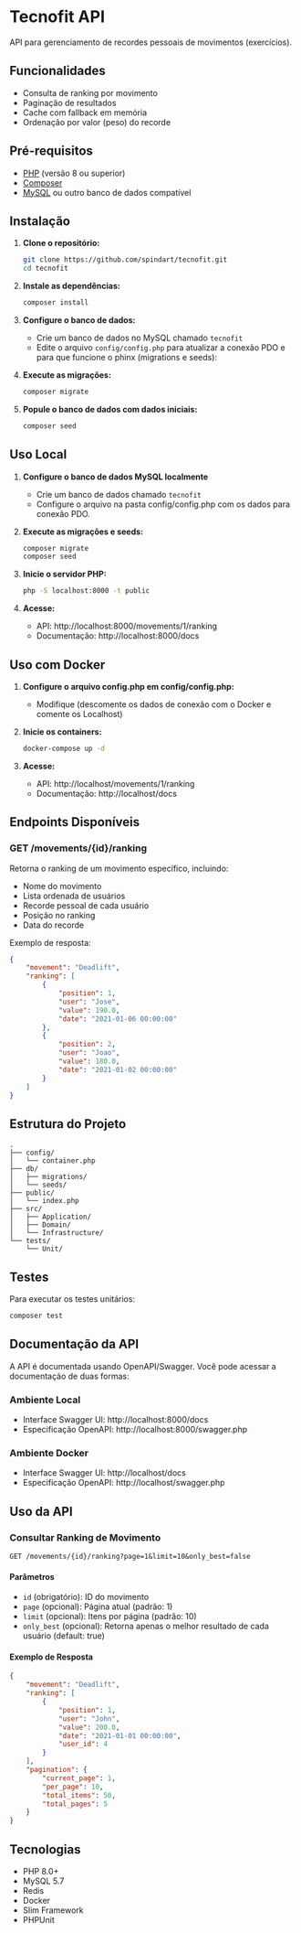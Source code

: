 # Tecnofit API

API para gerenciamento de recordes pessoais de movimentos (exercícios).

## Funcionalidades

- Consulta de ranking por movimento
- Paginação de resultados
- Cache com fallback em memória
- Ordenação por valor (peso) do recorde

## Pré-requisitos

- [PHP](https://www.php.net/downloads) (versão 8 ou superior)
- [Composer](https://getcomposer.org/download/)
- [MySQL](https://www.mysql.com/downloads/) ou outro banco de dados compatível

## Instalação

1. **Clone o repositório:**

   ```bash
   git clone https://github.com/spindart/tecnofit.git
   cd tecnofit
   ```

2. **Instale as dependências:**

   ```bash
   composer install
   ```

3. **Configure o banco de dados:**

   - Crie um banco de dados no MySQL chamado `tecnofit`
   - Edite o arquivo `config/config.php` para atualizar a conexão PDO e para que funcione o phinx (migrations e seeds):


4. **Execute as migrações:**

   ```bash
   composer migrate
   ```

5. **Popule o banco de dados com dados iniciais:**

   ```bash
   composer seed
   ```

## Uso Local

1. **Configure o banco de dados MySQL localmente**
   - Crie um banco de dados chamado `tecnofit`
   - Configure o arquivo na pasta config/config.php com os dados para conexão PDO.

2. **Execute as migrações e seeds:**
   ```bash
   composer migrate
   composer seed
   ```

3. **Inicie o servidor PHP:**
   ```bash
   php -S localhost:8000 -t public
   ```

4. **Acesse:**
   - API: http://localhost:8000/movements/1/ranking
   - Documentação: http://localhost:8000/docs

## Uso com Docker

1. **Configure o arquivo config.php em config/config.php:**
   - Modifique (descomente os dados de conexão com o Docker e comente os Localhost)

2. **Inicie os containers:**
   ```bash
   docker-compose up -d
   ```

3. **Acesse:**
   - API: http://localhost/movements/1/ranking
   - Documentação: http://localhost/docs

## Endpoints Disponíveis

### GET /movements/{id}/ranking

Retorna o ranking de um movimento específico, incluindo:
- Nome do movimento
- Lista ordenada de usuários
- Recorde pessoal de cada usuário
- Posição no ranking
- Data do recorde

Exemplo de resposta:
```json
{
    "movement": "Deadlift",
    "ranking": [
        {
            "position": 1,
            "user": "Jose",
            "value": 190.0,
            "date": "2021-01-06 00:00:00"
        },
        {
            "position": 2,
            "user": "Joao",
            "value": 180.0,
            "date": "2021-01-02 00:00:00"
        }
    ]
}
```

## Estrutura do Projeto

```
.
├── config/
│   └── container.php
├── db/
│   ├── migrations/
│   └── seeds/
├── public/
│   └── index.php
├── src/
│   ├── Application/
│   ├── Domain/
│   └── Infrastructure/
└── tests/
    └── Unit/
```

## Testes

Para executar os testes unitários:

```bash
composer test
```

## Documentação da API

A API é documentada usando OpenAPI/Swagger. Você pode acessar a documentação de duas formas:

### Ambiente Local
- Interface Swagger UI: http://localhost:8000/docs
- Especificação OpenAPI: http://localhost:8000/swagger.php

### Ambiente Docker
- Interface Swagger UI: http://localhost/docs
- Especificação OpenAPI: http://localhost/swagger.php

## Uso da API

### Consultar Ranking de Movimento

```http
GET /movements/{id}/ranking?page=1&limit=10&only_best=false
```

#### Parâmetros

- `id` (obrigatório): ID do movimento
- `page` (opcional): Página atual (padrão: 1)
- `limit` (opcional): Itens por página (padrão: 10)
- `only_best` (opcional): Retorna apenas o melhor resultado de cada usuário (default: true)


#### Exemplo de Resposta

```json
{
    "movement": "Deadlift",
    "ranking": [
        {
            "position": 1,
            "user": "John",
            "value": 200.0,
            "date": "2021-01-01 00:00:00",
            "user_id": 4
        }
    ],
    "pagination": {
        "current_page": 1,
        "per_page": 10,
        "total_items": 50,
        "total_pages": 5
    }
}
```


## Tecnologias

- PHP 8.0+
- MySQL 5.7
- Redis
- Docker
- Slim Framework
- PHPUnit